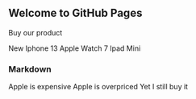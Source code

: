 ## Welcome to GitHub Pages

Buy our product

New Iphone 13
Apple Watch 7
Ipad Mini

### Markdown


Apple is expensive
Apple is overpriced
Yet I still buy it


